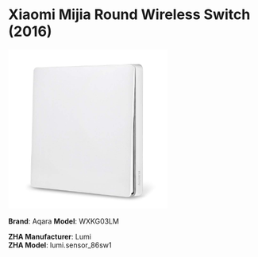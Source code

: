 
Xiaomi Mijia Round Wireless Switch (2016)
=====================

<img src="wxkg03lm.jpg" width="320">

**Brand**: Aqara
**Model**: WXKG03LM

**ZHA Manufacturer**: Lumi  
**ZHA Model**: lumi.sensor_86sw1
